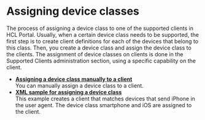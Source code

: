 # Assigning device classes

The process of assigning a device class to one of the supported clients in HCL Portal. Usually, when a certain device class needs to be supported, the first step is to create client definitions for each of the devices that belong to this class. Then, you create a device class and assign the device class to the clients. The assignment of device classes on clients is done in the Supported Clients administration section, using a specific capability on the client.


-   **[Assigning a device class manually to a client](../assigning_device_classes/index.md)**  
You can manually assign a device class to a client.
-   **[XML sample for assigning a device class](themeopt_devclass_xmlsample.md)**  
This example creates a client that matches devices that send iPhone in the user agent. The device class smartphone and iOS are assigned to the client.

